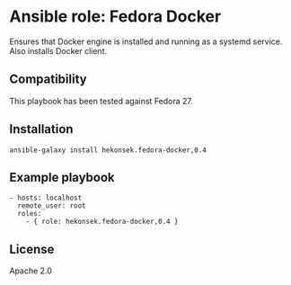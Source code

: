 # Ansible role: Fedora Docker

Ensures that Docker engine is installed and running as a systemd service. Also installs Docker client.

## Compatibility

This playbook has been tested against Fedora 27.

## Installation 

    ansible-galaxy install hekonsek.fedora-docker,0.4

## Example playbook

    - hosts: localhost
      remote_user: root
      roles:
        - { role: hekonsek.fedora-docker,0.4 }

## License

Apache 2.0
